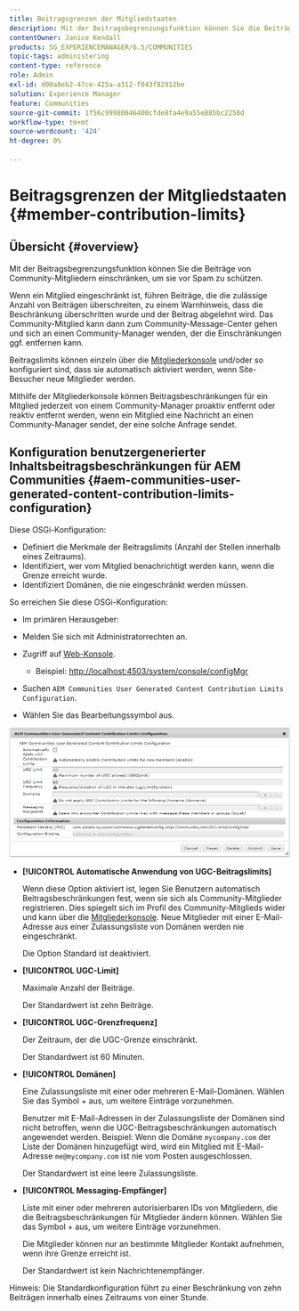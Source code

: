 ```yaml
---
title: Beitragsgrenzen der Mitgliedstaaten
description: Mit der Beitragsbegrenzungsfunktion können Sie die Beiträge zum Schutz vor Spam einschränken
contentOwner: Janice Kendall
products: SG_EXPERIENCEMANAGER/6.5/COMMUNITIES
topic-tags: administering
content-type: reference
role: Admin
exl-id: d00a8eb2-47ce-425a-a312-f043f82912be
solution: Experience Manager
feature: Communities
source-git-commit: 1f56c99980846400cfde8fa4e9a55e885bc2258d
workflow-type: tm+mt
source-wordcount: '424'
ht-degree: 0%

---
```


# Beitragsgrenzen der Mitgliedstaaten {#member-contribution-limits}

## Übersicht {#overview}

Mit der Beitragsbegrenzungsfunktion können Sie die Beiträge von Community-Mitgliedern einschränken, um sie vor Spam zu schützen.

Wenn ein Mitglied eingeschränkt ist, führen Beiträge, die die zulässige Anzahl von Beiträgen überschreiten, zu einem Warnhinweis, dass die Beschränkung überschritten wurde und der Beitrag abgelehnt wird. Das Community-Mitglied kann dann zum Community-Message-Center gehen und sich an einen Community-Manager wenden, der die Einschränkungen ggf. entfernen kann.

Beitragslimits können einzeln über die [Mitgliederkonsole](members.md) und/oder so konfiguriert sind, dass sie automatisch aktiviert werden, wenn Site-Besucher neue Mitglieder werden.

Mithilfe der Mitgliederkonsole können Beitragsbeschränkungen für ein Mitglied jederzeit von einem Community-Manager proaktiv entfernt oder reaktiv entfernt werden, wenn ein Mitglied eine Nachricht an einen Community-Manager sendet, der eine solche Anfrage sendet.

## Konfiguration benutzergenerierter Inhaltsbeitragsbeschränkungen für AEM Communities {#aem-communities-user-generated-content-contribution-limits-configuration}

Diese OSGi-Konfiguration:

* Definiert die Merkmale der Beitragslimits (Anzahl der Stellen innerhalb eines Zeitraums).
* Identifiziert, wer vom Mitglied benachrichtigt werden kann, wenn die Grenze erreicht wurde.
* Identifiziert Domänen, die nie eingeschränkt werden müssen.

So erreichen Sie diese OSGi-Konfiguration:

* Im primären Herausgeber:
* Melden Sie sich mit Administratorrechten an.
* Zugriff auf [Web-Konsole](../../help/sites-deploying/configuring-osgi.md).

   * Beispiel: [http://localhost:4503/system/console/configMgr](http://localhost:4503/system/console/configMgr)

* Suchen `AEM Communities User Generated Content Contribution Limits Configuration`.
* Wählen Sie das Bearbeitungssymbol aus.

![configure-limits](assets/configure-limits.png)

* **[!UICONTROL Automatische Anwendung von UGC-Beitragslimits]**

  Wenn diese Option aktiviert ist, legen Sie Benutzern automatisch Beitragsbeschränkungen fest, wenn sie sich als Community-Mitglieder registrieren. Dies spiegelt sich im Profil des Community-Mitglieds wider und kann über die [Mitgliederkonsole](members.md). Neue Mitglieder mit einer E-Mail-Adresse aus einer Zulassungsliste von Domänen werden nie eingeschränkt.

  Die Option Standard ist deaktiviert.

* **[!UICONTROL UGC-Limit]**

  Maximale Anzahl der Beiträge.

  Der Standardwert ist zehn Beiträge.

* **[!UICONTROL UGC-Grenzfrequenz]**

  Der Zeitraum, der die UGC-Grenze einschränkt.

  Der Standardwert ist 60 Minuten.

* **[!UICONTROL Domänen]**

  Eine Zulassungsliste mit einer oder mehreren E-Mail-Domänen. Wählen Sie das Symbol + aus, um weitere Einträge vorzunehmen.

  Benutzer mit E-Mail-Adressen in der Zulassungsliste der Domänen sind nicht betroffen, wenn die UGC-Beitragsbeschränkungen automatisch angewendet werden. Beispiel: Wenn die Domäne `mycompany.com` der Liste der Domänen hinzugefügt wird, wird ein Mitglied mit E-Mail-Adresse `me@mycompany.com` ist nie vom Posten ausgeschlossen.

  Der Standardwert ist eine leere Zulassungsliste.

* **[!UICONTROL Messaging-Empfänger]**

  Liste mit einer oder mehreren autorisierbaren IDs von Mitgliedern, die die Beitragsbeschränkungen für Mitglieder ändern können. Wählen Sie das Symbol + aus, um weitere Einträge vorzunehmen.

  Die Mitglieder können nur an bestimmte Mitglieder Kontakt aufnehmen, wenn ihre Grenze erreicht ist.

  Der Standardwert ist kein Nachrichtenempfänger.

Hinweis: Die Standardkonfiguration führt zu einer Beschränkung von zehn Beiträgen innerhalb eines Zeitraums von einer Stunde.
